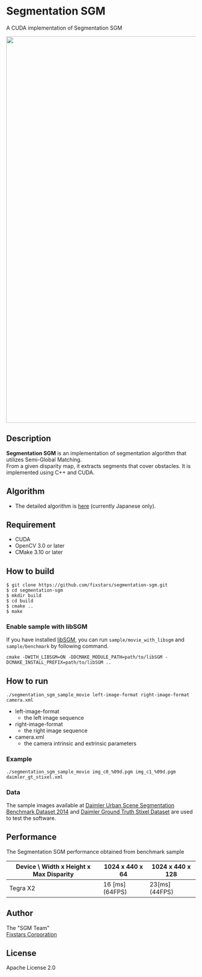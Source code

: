# Segmentation SGM
A CUDA implementation of Segmentation SGM

<div style="text-align: center;">
<img src="https://github.com/fixstars/segmentation-sgm/wiki/images/segmentation_001.png" width=1024><br/>
</div>

## Description
**Segmentation SGM** is an implementation of segmentation algorithm that utilizes Semi-Global Matching.  
From a given disparity map, it extracts segments that cover obstacles. It is implemented using C++ and CUDA.

## Algorithm
- The detailed algorithm is [here](https://github.com/fixstars/segmentation-sgm/wiki/Segmentation-SGM) (currently Japanese only).

## Requirement
- CUDA
- OpenCV 3.0 or later
- CMake 3.10 or later

## How to build
```
$ git clone https://github.com/fixstars/segmentation-sgm.git
$ cd segmentation-sgm
$ mkdir build
$ cd build
$ cmake ..
$ make
```

### Enable sample with libSGM
If you have installed [libSGM](https://github.com/fixstars/libSGM), you can run `sample/movie_with_libsgm` and `sample/benchmark` by following command.

```
cmake -DWITH_LIBSGM=ON -DDCMAKE_MODULE_PATH=path/to/libSGM -DCMAKE_INSTALL_PREFIX=path/to/libSGM ..
```

## How to run
```
./segmentation_sgm_sample_movie left-image-format right-image-format camera.xml
```
- left-image-format
    - the left image sequence
- right-image-format
    - the right image sequence
- camera.xml
    - the camera intrinsic and extrinsic parameters

### Example
 ```
./segmentation_sgm_sample_movie img_c0_%09d.pgm img_c1_%09d.pgm daimler_gt_stixel.xml
```

### Data
The sample images available at [Daimler Urban Scene Segmentation Benchmark Dataset 2014](http://www.6d-vision.com/scene-labeling) and [Daimler Ground Truth Stixel Dataset](http://www.6d-vision.com/ground-truth-stixel-dataset) are used to test the software.

## Performance
The Segmentation SGM performance obtained from benchmark sample

|Device \ Width x Height x Max Disparity|1024 x 440 x 64|1024 x 440 x 128|
|--|--|--|
|Tegra X2    |16 [ms] (64FPS) |23[ms] (44FPS) |
  
## Author
The "SGM Team"  
[Fixstars Corporation](http://www.fixstars.com/)

## License
Apache License 2.0
